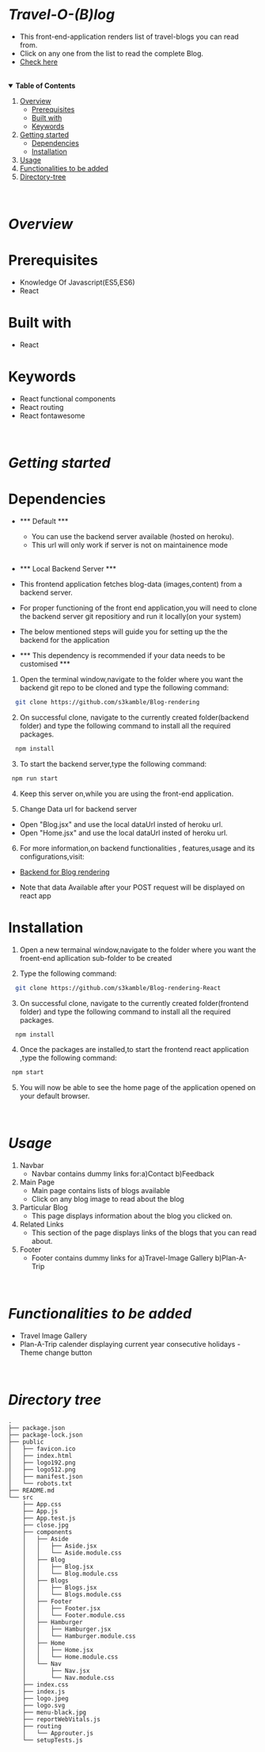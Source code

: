 # <i>Travel-O-(B)log</i>
- This front-end-application renders list of travel-blogs you can read from.
- Click on any one from the list to read the complete Blog.
- [Check here](https://nostalgic-knuth-f4a105.netlify.app/)

<br>

<details open="open">
<summary> <b> Table of Contents</b> </summary>
<ol> 
    <li>
        <a href="#overview">Overview</a>
        <ul>
          <li> <a href="#prerequisites">Prerequisites</a></li>
          <li> <a href="#built-with">Built with</a></li>
          <li> <a href="#keywords">Keywords</a></li>
        </ul>
    </li>
    <li>
        <a href="#getting-started">Getting started</a>
        <ul>
          <li> <a href="#dependencies">Dependencies</a></li>
          <li> <a href="#installation">Installation</a></li>
        </ul>
    </li>
    <li>
      <a  href="#usage">Usage</a>
    </li>
    <li>
      <a  href="#functionalites-to-be-added">Functionalities to be added</a>
    </li>
    <li>
      <a  href="#directory-tree">Directory-tree</a>
    </li>

</ol>
</details>

<br>

# <i>Overview</i>

# <b>Prerequisites</b>
- Knowledge Of Javascript(ES5,ES6)
- React

# <b>Built with</b>
- React

# <b>Keywords</b>
- React functional components 
- React routing
- React fontawesome

<br>

# <i>Getting started</i>

# <b> Dependencies </b>
- *** Default ***
  - You can use the backend server available (hosted on heroku).
  - This url will only work if server is not on maintainence mode 

  <br>

-  *** Local Backend Server ***
- This frontend application fetches blog-data (images,content) from a backend server. 
- For proper functioning of the front end application,you will need to clone the backend server git repositiory and run it locally(on your system)
- The below mentioned steps will guide you for setting up the the backend for the application 
- *** This dependency is recommended if your data needs to be customised ***

1. Open the terminal window,navigate to the folder where you want the backend git repo to be cloned and type the following command: 
```sh
  git clone https://github.com/s3kamble/Blog-rendering
   ```

2. On successful clone, navigate to the currently created folder(backend folder) and type the following command to install all the required packages.
```sh
  npm install
   ```

3. To start the backend server,type the following command:
```sh
 npm run start
   ```
4. Keep this server on,while you are using the front-end application.

5. Change Data url for backend server
  - Open "Blog.jsx" and use the local dataUrl insted of heroku url.
  - Open "Home.jsx" and use the local dataUrl insted of heroku url.

6. For more information,on backend functionalities , features,usage  and its configurations,visit:
* [Backend for Blog rendering](https://github.com/s3kamble/Blog-rendering/blob/master/README.md)
- Note that data Available after your POST request will be displayed on react app


# Installation

1. Open a new termainal window,navigate to the folder where you want the froent-end apllication sub-folder to be created

2. Type the following command:
```sh
  git clone https://github.com/s3kamble/Blog-rendering-React
   ```
3. On successful clone, navigate to the currently created folder(frontend folder) and type the following command to install all the required packages.
```sh
  npm install
   ```
4. Once the packages are installed,to start the frontend react application ,type the following command:
```sh
 npm start
   ```
5. You will now be able to see the home page of the application opened on your default browser.

<br>

# <i>Usage</i>
1. Navbar
   <ul>
    <li>  Navbar contains dummy links for:a)Contact b)Feedback  </li>
   </ul>
2. Main Page
   <ul>
    <li> Main page contains lists of blogs available </li>
    <li>Click on any blog image to read about the blog</li>
   </ul>
3. Particular Blog
   <ul>
    <li>This page displays information about the blog you clicked on.</li>
   </ul>
4. Related Links
   <ul>
     <li>This section of the page displays links of the blogs that you can read about.</li>
   </ul>
5. Footer
    <ul>
     <li>Footer contains dummy links for a)Travel-Image Gallery  b)Plan-A-Trip</li>
   </ul>

  <br>

# <i>Functionalities to be added</i>
- Travel Image Gallery
- Plan-A-Trip calender displaying current year consecutive holidays
-Theme change button






<br>

# <i>Directory tree</i>
```
.
├── package.json
├── package-lock.json
├── public
│   ├── favicon.ico
│   ├── index.html
│   ├── logo192.png
│   ├── logo512.png
│   ├── manifest.json
│   └── robots.txt
├── README.md
└── src
    ├── App.css
    ├── App.js
    ├── App.test.js
    ├── close.jpg
    ├── components
    │   ├── Aside
    │   │   ├── Aside.jsx
    │   │   └── Aside.module.css
    │   ├── Blog
    │   │   ├── Blog.jsx
    │   │   └── Blog.module.css
    │   ├── Blogs
    │   │   ├── Blogs.jsx
    │   │   └── Blogs.module.css
    │   ├── Footer
    │   │   ├── Footer.jsx
    │   │   └── Footer.module.css
    │   ├── Hamburger
    │   │   ├── Hamburger.jsx
    │   │   └── Hamburger.module.css
    │   ├── Home
    │   │   ├── Home.jsx
    │   │   └── Home.module.css
    │   └── Nav
    │       ├── Nav.jsx
    │       └── Nav.module.css
    ├── index.css
    ├── index.js
    ├── logo.jpeg
    ├── logo.svg
    ├── menu-black.jpg
    ├── reportWebVitals.js
    ├── routing
    │   └── Approuter.js
    └── setupTests.js


```
